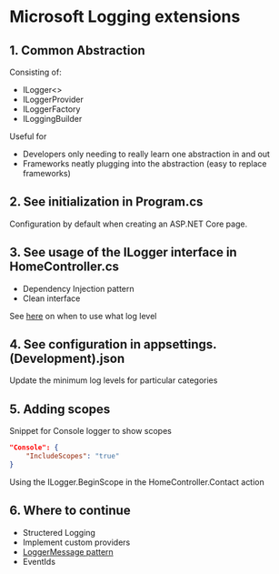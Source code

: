Microsoft Logging extensions
============================

## 1. Common Abstraction

Consisting of:

- ILogger<>
- ILoggerProvider
- ILoggerFactory
- ILoggingBuilder

Useful for

- Developers only needing to really learn one abstraction in and out
- Frameworks neatly plugging into the abstraction (easy to replace frameworks)

## 2. See initialization in Program.cs

Configuration by default when creating an ASP.NET Core  page.

## 3. See usage of the ILogger interface in HomeController.cs

- Dependency Injection pattern
- Clean interface

See [here](https://docs.microsoft.com/en-us/dotnet/api/microsoft.extensions.logging.loglevel?view=aspnetcore-2.1)
on when to use what log level

## 4. See configuration in appsettings.(Development).json

Update the minimum log levels for particular categories

## 5. Adding scopes

Snippet for Console logger to show scopes
```json
"Console": {
    "IncludeScopes": "true"
}
```

Using the ILogger.BeginScope in the HomeController.Contact action

## 6. Where to continue

- Structered Logging
- Implement custom providers
- [LoggerMessage pattern](https://docs.microsoft.com/en-us/aspnet/core/fundamentals/logging/loggermessage?view=aspnetcore-2.1)
- EventIds